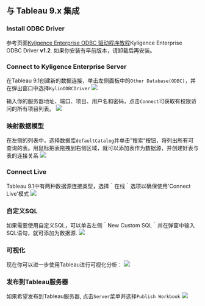 ## 与 Tableau 9.x 集成

### Install ODBC Driver
参考页面[Kyligence Enterprise ODBC 驱动程序教程](../driver/odbc.cn.html)Kyligence Enterprise ODBC Driver __v1.2__. 如果你安装有早前版本，请卸载后再安装。 

### Connect to Kyligence Enterprise Server
在Tableau 9.1创建新的数据连接，单击左侧面板中的`Other Database(ODBC)`，并在弹出窗口中选择`KylinODBCDriver` 
![](images/tableau_9/1.png)

输入你的服务器地址、端口、项目、用户名和密码，点击`Connect`可获取有权限访问的所有项目列表。
![](images/tableau_9/2.png)

### 映射数据模型
在左侧的列表中，选择数据库`defaultCatalog`并单击”搜索“按钮，将列出所有可查询的表。用鼠标把表拖拽到右侧区域，就可以添加表作为数据源，并创建好表与表的连接关系
![](images/tableau_9/3.png)

### Connect Live
Tableau 9.1中有两种数据源连接类型，选择｀在线｀选项以确保使用'Connect Live'模式
![](images/tableau_9/4.png)

### 自定义SQL
如果需要使用自定义SQL，可以单击左侧｀New Custom SQL｀并在弹窗中输入SQL语句，就可添加为数据源.
![](images/tableau_9/5.png)

### 可视化
现在你可以进一步使用Tableau进行可视化分析：
![](images/tableau_9/6.png)

### 发布到Tableau服务器
如果希望发布到Tableau服务器, 点击`Server`菜单并选择`Publish Workbook`
![](images/tableau_9/7.png)


